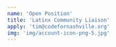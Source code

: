 ```yaml
---
name: 'Open Position'
title: 'Latinx Community Liaison'
apply: 'tim@codefornashville.org'
img: 'img/account-icon-png-5.jpg'
---
```

